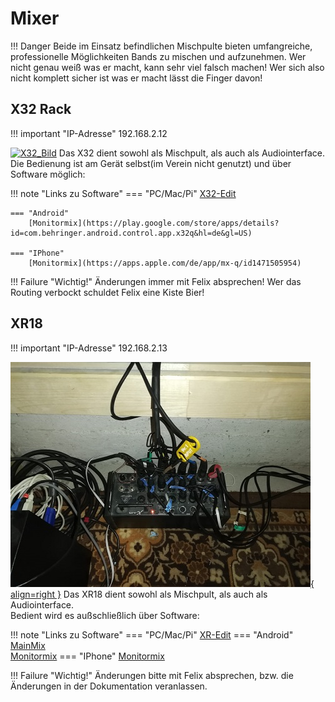 # Mixer

!!! Danger
    Beide im Einsatz befindlichen Mischpulte bieten umfangreiche, professionelle Möglichkeiten Bands zu mischen und aufzunehmen. Wer nicht genau weiß was er macht, kann sehr viel falsch machen! Wer sich also nicht komplett sicher ist was er macht lässt die Finger davon!

## X32 Rack

!!! important "IP-Adresse"
    192.168.2.12

[![X32_Bild](../images/X32.jpg "X32")](https://www.behringer.com/behringer/product?modelCode=P0AWN)
Das X32 dient sowohl als Mischpult, als auch als Audiointerface.
Die Bedienung ist am Gerät selbst(im Verein nicht genutzt) und über Software möglich:

!!! note "Links zu Software"
    === "PC/Mac/Pi"
        [X32-Edit](https://www.behringer.com/downloads.html)
    
    === "Android" 
        [Monitormix](https://play.google.com/store/apps/details?id=com.behringer.android.control.app.x32q&hl=de&gl=US)
    
    === "IPhone"
        [Monitormix](https://apps.apple.com/de/app/mx-q/id1471505954)
    
!!! Failure "Wichtig!"
    Änderungen immer mit Felix absprechen! Wer das Routing verbockt schuldet Felix eine Kiste Bier!

## XR18

!!! important "IP-Adresse"
    192.168.2.13

[![XR18_Bild](../images/XR18_small.jpg "XR18"){ align=right }](https://www.thomann.de/de/behringer_x_air_xr18.htm)
Das XR18 dient sowohl als Mischpult, als auch als Audiointerface.  
Bedient wird es außschließlich über Software:

!!! note "Links zu Software"
    === "PC/Mac/Pi"
        [XR-Edit](https://www.behringer.com/downloads.html)
    === "Android"
        [MainMix](https://play.google.com/store/apps/details?id=com.behringer.android.control.app.xair&hl=de&gl=US)  
        [Monitormix](https://play.google.com/store/apps/details?id=com.behringer.android.control.app.xairq&hl=de&gl=US)
    === "IPhone"
        [Monitormix](https://apps.apple.com/de/app/mx-q/id1471505954)

!!! Failure "Wichtig!"
    Änderungen bitte mit Felix absprechen, bzw. die Änderungen in der Dokumentation veranlassen.
